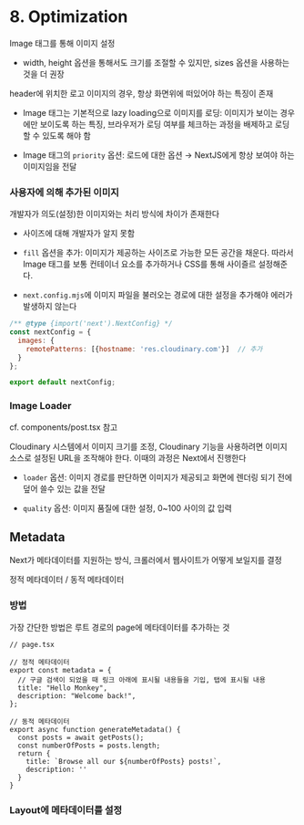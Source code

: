 # 8. Optimization

Image 태그를 통해 이미지 설정

- width, height 옵션을 통해서도 크기를 조절할 수 있지만, sizes 옵션을 사용하는 것을 더 권장

header에 위치한 로고 이미지의 경우, 항상 화면위에 떠있어야 하는 특징이 존재

  - Image 태그는 기본적으로 lazy loading으로 이미지를 로딩: 이미지가 보이는 경우에만 보이도록 하는 특징, 브라우저가 로딩 여부를 체크하는 과정을 배제하고 로딩할 수 있도록 해야 함
 
  - Image 태그의 `priority` 옵션: 로드에 대한 옵션 → NextJS에게 항상 보여야 하는 이미지임을 전달
  

### 사용자에 의해 추가된 이미지 

개발자가 의도(설정)한 이미지와는 처리 방식에 차이가 존재한다

- 사이즈에 대해 개발자가 알지 못함

- `fill` 옵션을 추가: 이미지가 제공하는 사이즈로 가능한 모든 공간을 채운다. 따라서 Image 태그를 보통 컨테이너 요소를 추가하거나 CSS를 통해 사이즐르 설정해준다. 
  
- `next.config.mjs`에 이미지 파일을 불러오는 경로에 대한 설정을 추가해야 에러가 발생하지 않는다  
  
```mjs
/** @type {import('next').NextConfig} */
const nextConfig = {
  images: {
    remotePatterns: [{hostname: 'res.cloudinary.com'}]  // 추가 
  }
};

export default nextConfig;
```

### Image Loader
cf. components/post.tsx 참고 

Cloudinary 시스템에서 이미지 크기를 조정, Cloudinary 기능을 사용하려면 이미지 소스로 설정된 URL을 조작해야 한다. 이때의 과정은 Next에서 진행한다

- `loader` 옵션: 이미지 경로를 판단하면 이미지가 제공되고 화면에 렌더링 되기 전에 덮어 쓸수 있는 값을 전달

- `quality` 옵션: 이미지 품질에 대한 설정, 0~100 사이의 값 입력 

## Metadata

Next가 메타데이터를 지원하는 방식, 크롤러에서 웹사이트가 어떻게 보일지를 결정

정적 메타데이터 / 동적 메타데이터

### 방법

가장 간단한 방법은 루트 경로의 page에 메타데이터를 추가하는 것 

```tsx
// page.tsx

// 정적 메타데이터
export const metadata = {
  // 구글 검색이 되었을 때 링크 아래에 표시될 내용들을 기입, 탭에 표시될 내용 
  title: "Hello Monkey",
  description: "Welcome back!",
};

// 동적 메타데이터
export async function generateMetadata() {
  const posts = await getPosts();
  const numberOfPosts = posts.length;
  return {
    title: `Browse all our ${numberOfPosts} posts!`,
    description: ''
  }
}
```

### Layout에 메타데이터를 설정
